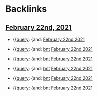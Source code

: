 
# Backlinks
## [February 22nd, 2021](<February 22nd, 2021.md>)
- {{[query](<query.md>): {and: [February 22nd 2021](<February 22nd 2021.md>)

- {{[query](<query.md>): {and: [bnt](<bnt.md>) [February 22nd 2021](<February 22nd 2021.md>)

- {{[query](<query.md>): {and: [bnt](<bnt.md>) [February 22nd 2021](<February 22nd 2021.md>)

- {{[query](<query.md>): {and: [bnt](<bnt.md>) [February 22nd 2021](<February 22nd 2021.md>)

- {{[query](<query.md>): {and: [bnt](<bnt.md>) [February 22nd 2021](<February 22nd 2021.md>)

- {{[query](<query.md>): {and: [bnt](<bnt.md>) [February 22nd 2021](<February 22nd 2021.md>)

